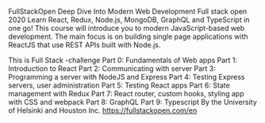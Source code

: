FullStackOpen
Deep Dive Into Modern Web Development
Full stack open 2020
Learn React, Redux, Node.js, MongoDB, GraphQL and TypeScript in one go! This course will introduce you to modern JavaScript-based web development. The main focus is on building single page applications with ReactJS that use REST APIs built with Node.js.

This is Full Stack -challenge
Part 0: Fundamentals of Web apps
Part 1: Introduction to React
Part 2: Communicating with server
Part 3: Programming a server with NodeJS and Express
Part 4: Testing Express servers, user administration
Part 5: Testing React apps
Part 6: State management with Redux
Part 7: React router, custom hooks, styling app with CSS and webpack
Part 8: GraphQL
Part 9: Typescript
By the University of Helsinki and Houston Inc. https://fullstackopen.com/en